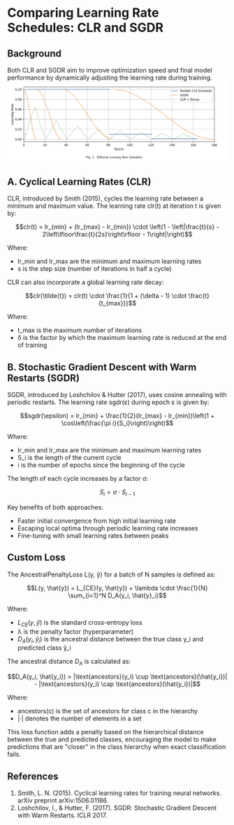 # Comparing Learning Rate Schedules: CLR and SGDR

## Background

Both CLR and SGDR aim to improve optimization speed and final model performance by dynamically adjusting the learning rate during training.
![cyclic vs sgdr](./learning_rates.png)

## A. Cyclical Learning Rates (CLR)

CLR, introduced by Smith (2015), cycles the learning rate between a minimum and maximum value. The learning rate clr(t) at iteration t is given by:

$$clr(t) = lr_{min} + (lr_{max} - lr_{min}) \cdot \left(1 - \left|\frac{t}{s} - 2\left\lfloor\frac{t}{2s}\right\rfloor - 1\right|\right)$$

Where:
- lr_min and lr_max are the minimum and maximum learning rates
- s is the step size (number of iterations in half a cycle)

CLR can also incorporate a global learning rate decay:

$$clr(\tilde{t}) = clr(t) \cdot \frac{1}{1 + (\delta - 1) \cdot \frac{t}{t_{max}}}$$

Where:
- t_max is the maximum number of iterations
- δ is the factor by which the maximum learning rate is reduced at the end of training

## B. Stochastic Gradient Descent with Warm Restarts (SGDR)

SGDR, introduced by Loshchilov & Hutter (2017), uses cosine annealing with periodic restarts. The learning rate sgdr(ε) during epoch ε is given by:

$$sgdr(\epsilon) = lr_{min} + \frac{1}{2}(lr_{max} - lr_{min})\left(1 + \cos\left(\frac{\pi i}{S_i}\right)\right)$$

Where:
- lr_min and lr_max are the minimum and maximum learning rates
- S_i is the length of the current cycle
- i is the number of epochs since the beginning of the cycle

The length of each cycle increases by a factor σ:

$$S_i = \sigma \cdot S_{i-1}$$

Key benefits of both approaches:
- Faster initial convergence from high initial learning rate
- Escaping local optima through periodic learning rate increases
- Fine-tuning with small learning rates between peaks

## Custom Loss


The AncestralPenaltyLoss L(y, ŷ) for a batch of N samples is defined as:

$$L(y, \hat{y}) = L_{CE}(y, \hat{y}) + \lambda \cdot \frac{1}{N} \sum_{i=1}^N D_A(y_i, \hat{y}_i)$$

Where:
- $L_{CE}(y, ŷ)$ is the standard cross-entropy loss
- λ is the penalty factor (hyperparameter)
- $D_A(y_i, ŷ_i)$ is the ancestral distance between the true class y_i and predicted class ŷ_i

The ancestral distance $D_A$ is calculated as:

$$D_A(y_i, \hat{y_i}) = |\text{ancestors}(y_i) \cup \text{ancestors}(\hat{y_i})| - |\text{ancestors}(y_i) \cap \text{ancestors}(\hat{y_i})|$$

Where:
- ancestors(c) is the set of ancestors for class c in the hierarchy
- |·| denotes the number of elements in a set

This loss function adds a penalty based on the hierarchical distance between the true and predicted classes, encouraging the model to make predictions that are "closer" in the class hierarchy when exact classification fails.

## References

1. Smith, L. N. (2015). Cyclical learning rates for training neural networks. arXiv preprint arXiv:1506.01186.
2. Loshchilov, I., & Hutter, F. (2017). SGDR: Stochastic Gradient Descent with Warm Restarts. ICLR 2017.
